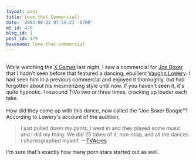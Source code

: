 ```yaml
---
layout: post
title: Love that Commercial!
date: '2003-08-22 07:56:23 -0700'
mt_id: 479
blog_id: 1
post_id: 479
basename: love-that-commercial
---
```

<br />While watching the <a href="http://www.expn.com/">X Games</a> last night, I saw a commercial for <a href="http://www.joeboxer.com/">Joe Boxer</a> that I hadn't seen before that featured a dancing, ebullient <a href="http://www.aboutvaughn.com/">Vaughn Lowery</a>. I had seen him in a previous commercial and enjoyed it thoroughly, but had forgotten about his mesmerizing style until now. If you haven't seen it, it's quite hypnotic. I rewound TiVo two or three times, cracking up louder each take.<br /><br />How did they come up with this dance, now called the "Joe Boxer Boogie"? According to Lowery's account of the audition,<blockquote>I just pulled down my pants, I went in and they played some music and I did my thing. We did 25 takes of it, non-stop, and all the dances I choreographed myself. &#x2014;<a href="http://www.tvacres.com/admascots_joe_boxer.htm">TVAcres</a></blockquote>I'm sure that's exactly how many porn stars started out as well.<br /><br /><br />
